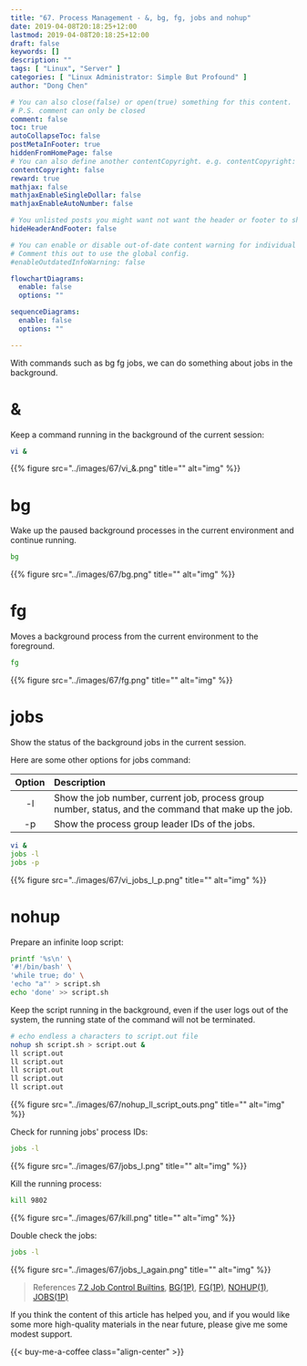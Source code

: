 ```yaml
---
title: "67. Process Management - &, bg, fg, jobs and nohup"
date: 2019-04-08T20:18:25+12:00
lastmod: 2019-04-08T20:18:25+12:00
draft: false
keywords: []
description: ""
tags: [ "Linux", "Server" ]
categories: [ "Linux Administrator: Simple But Profound" ]
author: "Dong Chen"

# You can also close(false) or open(true) something for this content.
# P.S. comment can only be closed
comment: false
toc: true
autoCollapseToc: false
postMetaInFooter: true
hiddenFromHomePage: false
# You can also define another contentCopyright. e.g. contentCopyright: "This is another copyright."
contentCopyright: false
reward: true
mathjax: false
mathjaxEnableSingleDollar: false
mathjaxEnableAutoNumber: false

# You unlisted posts you might want not want the header or footer to show
hideHeaderAndFooter: false

# You can enable or disable out-of-date content warning for individual post.
# Comment this out to use the global config.
#enableOutdatedInfoWarning: false

flowchartDiagrams:
  enable: false
  options: ""

sequenceDiagrams: 
  enable: false
  options: ""

---
```


With commands such as bg fg jobs, we can do something about jobs in the background.

<!--more-->

# &

Keep a command running in the background of the current session:

```bash
vi &
```

{{% figure src="../images/67/vi_&.png" title="" alt="img" %}}

# bg

Wake up the paused background processes in the current environment and continue running.

```bash
bg
```

{{% figure src="../images/67/bg.png" title="" alt="img" %}}

# fg

Moves a background process from the current environment to the foreground.

```bash
fg
```

{{% figure src="../images/67/fg.png" title="" alt="img" %}}

# jobs

Show the status of the background jobs in the current session.

Here are some other options for jobs command:

| Option | Description |
|:---------------:|:---------------|
| -l | Show the job number, current job, process group number, status, and the command that make up the job. |
| -p | Show the process group leader IDs of the jobs. |

```bash
vi &
jobs -l
jobs -p
```

{{% figure src="../images/67/vi_jobs_l_p.png" title="" alt="img" %}}

# nohup

Prepare an infinite loop script:

```bash
printf '%s\n' \
'#!/bin/bash' \
'while true; do' \
'echo "a"' > script.sh
echo 'done' >> script.sh
```

Keep the script running in the background, even if the user logs out of the system, the running state of the command will not be terminated.

```bash
# echo endless a characters to script.out file
nohup sh script.sh > script.out &
ll script.out
ll script.out
ll script.out
ll script.out
ll script.out
```

{{% figure src="../images/67/nohup_ll_script_outs.png" title="" alt="img" %}}

Check for running jobs' process IDs:

```bash
jobs -l
```

{{% figure src="../images/67/jobs_l.png" title="" alt="img" %}}

Kill the running process:

```bash
kill 9802
```

{{% figure src="../images/67/kill.png" title="" alt="img" %}}

Double check the jobs:

```bash
jobs -l
```

{{% figure src="../images/67/jobs_l_again.png" title="" alt="img" %}}

> References
> [7.2 Job Control Builtins](https://www.gnu.org/software/bash/manual/html_node/Job-Control-Builtins.html),
> [BG(1P)](http://man7.org/linux/man-pages/man1/bg.1p.html),
> [FG(1P)](http://man7.org/linux/man-pages/man1/fg.1p.html),
> [NOHUP(1)](http://man7.org/linux/man-pages/man1/nohup.1.html),
> [JOBS(1P)](http://man7.org/linux/man-pages/man1/jobs.1p.html)

If you think the content of this article has helped you, and if you would like some more high-quality materials in the near future, please give me some modest support.

<!-- Buy Me a Coffee Button -->
{{< buy-me-a-coffee class="align-center" >}}
